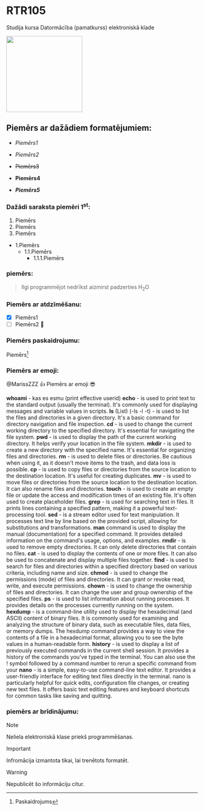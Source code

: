 # RTR105
Studija kursa Datormācība (pamatkurss) elektroniskā klade

<img src="https://1.bp.blogspot.com/-dTTPn1348NY/WxeZLgJucnI/AAAAAAAAAKo/DN1VIPbQ-FEBtAU3Dc5-62p3DWlo6nLWACLcBGAs/s1600/C.png" width="200" height="200" />

## Piemērs ar dažādiem formatējumiem:

- _Piemērs1_

- *Piemērs2*

- ~~Piemērs3~~

- **Piemērs4**

- ***Piemērs5***
 
### Dažādi saraksta piemēri 1<sup>st</sup>:
  1. Piemērs
  2. Piemērs
  3. Piemērs
   - 1.Piemērs 
     - 1.1.Piemērs
        - 1.1.1.Piemērs

### piemērs:
> Ilgi programmējot nedrīkst aizmirst padzerties H<sub>2</sub>O

### Piemērs ar atdzīmēšanu:
- [x] Piemērs1
- [ ] Piemērs2 :tada:

### Piemērs paskaidrojumu:
Piemērs[^1]
[^1]: Paskaidrojums

### Piemērs ar emoji:
@MarissZZZ :+1: Piemērs ar emoji :sunglasses:


**whoami** - kas es esmu (print effective userid)
**echo** - is used to print text to the standard output (usually the terminal). It's commonly used for displaying messages and variable values in scripts.
**ls** (List) (-ls -l -t) - is used to list the files and directories in a given directory. It's a basic command for directory navigation and file inspection.
**cd** - is used to change the current working directory to the specified directory. It's essential for navigating the file system.
**pwd** - is used to display the path of the current working directory. It helps verify your location in the file system.
**mkdir** - is used to create a new directory with the specified name. It's essential for organizing files and directories.
**rm** - is used to delete files or directories. Be cautious when using it, as it doesn't move items to the trash, and data loss is possible.
**cp** - is used to copy files or directories from the source location to the destination location. It's useful for creating duplicates.
**mv** - is used to move files or directories from the source location to the destination location. It can also rename files and directories.
**touch** - is used to create an empty file or update the access and modification times of an existing file. It's often used to create placeholder files.
**grep** - is used for searching text in files. It prints lines containing a specified pattern, making it a powerful text-processing tool.
**sed** - is a stream editor used for text manipulation. It processes text line by line based on the provided script, allowing for substitutions and transformations.
**man** command is used to display the manual (documentation) for a specified command. It provides detailed information on the command's usage, options, and examples.
**rmdir** - is used to remove empty directories. It can only delete directories that contain no files.
**cat** - is used to display the contents of one or more files. It can also be used to concatenate and display multiple files together.
**find** - is used to search for files and directories within a specified directory based on various criteria, including name and size.
**chmod** - is used to change the permissions (mode) of files and directories. It can grant or revoke read, write, and execute permissions.
**chown** - is used to change the ownership of files and directories. It can change the user and group ownership of the specified files.
**ps** - is used to list information about running processes. It provides details on the processes currently running on the system.
**hexdump** - is a command-line utility used to display the hexadecimal (and ASCII) content of binary files. It is commonly used for examining and analyzing the structure of binary data, such as executable files, data files, or memory dumps. The hexdump command provides a way to view the contents of a file in a hexadecimal format, allowing you to see the byte values in a human-readable form.
**history** - is used to display a list of previously executed commands in the current shell session. It provides a history of the commands you've typed in the terminal. You can also use the ! symbol followed by a command number to rerun a specific command from your 
**nano** - is a simple, easy-to-use command-line text editor. It provides a user-friendly interface for editing text files directly in the terminal. nano is particularly helpful for quick edits, configuration file changes, or creating new text files. It offers basic text editing features and keyboard shortcuts for common tasks like saving and quitting.


### piemērs ar brīdinājumu:
> [!NOTE]
> Neliela elektroniskā klase priekš programmēšanas.

> [!IMPORTANT]
> Infromācija izmantota tikai, lai trenētots formatēt.

> [!WARNING]
> Nepublicēt šo informāciju citur.
